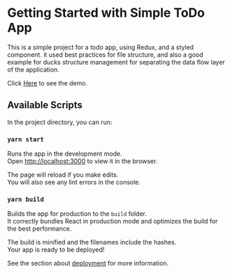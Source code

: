 # Getting Started with Simple ToDo App

This is a simple project for a todo app, using Redux, and a styled component.
it used best practices for file structure, and also a good example for ducks structure management for separating the data flow layer of the application.

Click [Here](http://ws-simple-todo-app.surge.sh) to see the demo.
## Available Scripts

In the project directory, you can run:

### `yarn start`

Runs the app in the development mode.\
Open [http://localhost:3000](http://localhost:3000) to view it in the browser.

The page will reload if you make edits.\
You will also see any lint errors in the console.

### `yarn build`

Builds the app for production to the `build` folder.\
It correctly bundles React in production mode and optimizes the build for the best performance.

The build is minified and the filenames include the hashes.\
Your app is ready to be deployed!

See the section about [deployment](https://facebook.github.io/create-react-app/docs/deployment) for more information.


